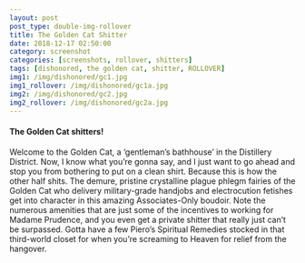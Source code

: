 ```yaml
---
layout: post
post_type: double-img-rollover
title: The Golden Cat Shitter
date: 2018-12-17 02:50:00
category: screenshot
categories: [screenshots, rollover, shitters]
tags: [dishonored, the golden cat, shitter, ROLLOVER]
img1: /img/dishonored/gc1.jpg
img1_rollover: /img/dishonored/gc1a.jpg
img2: /img/dishonored/gc2.jpg
img2_rollover: /img/dishonored/gc2a.jpg
---
```

#### The Golden Cat shitters!

Welcome to the Golden Cat, a ‘gentleman’s bathhouse’ in the Distillery District. Now, I know what you’re gonna say, and I just want to go ahead and stop you from bothering to put on a clean shirt. Because this is how the other half shits. The demure, pristine crystalline plague phlegm fairies of the Golden Cat who delivery military-grade handjobs and electrocution fetishes get into character in this amazing Associates-Only boudoir. Note the numerous amenities that are just some of the incentives to working for Madame Prudence, and you even get a private shitter that really just can’t be surpassed. Gotta have a few Piero’s Spiritual Remedies stocked in that third-world closet for when you’re screaming to Heaven for relief from the hangover.
